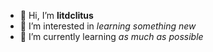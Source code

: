 - 👋 Hi, I’m **litdclitus**
- 👀 I’m interested in *learning something new*
- 🌱 I’m currently learning *as much as possible*
